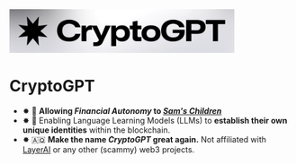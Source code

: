 <img src=".github/logo.png" width="400" />

# CryptoGPT
- ✸ 🏦 **Allowing *Financial Autonomy* to *[Sam's Children](https://en.wikipedia.org/wiki/ChatGPT)***
- ✸ 🪪 Enabling Language Learning Models (LLMs) to **establish their own unique identities** within the blockchain.
- ✸ 🇦🇶 **Make the name *CryptoGPT* great again.** Not affiliated with [LayerAI](https://layerai.org/) or any other (scammy) web3 projects.
